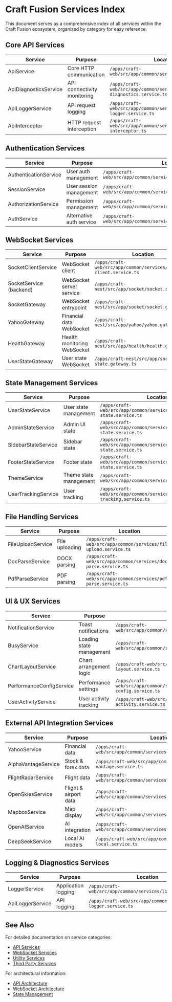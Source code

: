 # Craft Fusion Services Index

This document serves as a comprehensive index of all services within the Craft Fusion ecosystem, organized by category for easy reference.

## Core API Services

| Service | Purpose | Location |
|---------|---------|----------|
| ApiService | Core HTTP communication | `/apps/craft-web/src/app/common/services/api.service.ts` |
| ApiDiagnosticsService | API connectivity monitoring | `/apps/craft-web/src/app/common/services/api-diagnostics.service.ts` |
| ApiLoggerService | API request logging | `/apps/craft-web/src/app/common/services/api-logger.service.ts` |
| ApiInterceptor | HTTP request interception | `/apps/craft-web/src/app/common/services/api-interceptor.ts` |

## Authentication Services

| Service | Purpose | Location |
|---------|---------|----------|
| AuthenticationService | User auth management | `/apps/craft-web/src/app/common/services/authentication.service.ts` |
| SessionService | User session management | `/apps/craft-web/src/app/common/services/session.service.ts` |
| AuthorizationService | Permission management | `/apps/craft-web/src/app/common/services/authorization.service.ts` |
| AuthService | Alternative auth service | `/apps/craft-web/src/app/common/services/auth.service.ts` |

## WebSocket Services

| Service | Purpose | Location |
|---------|---------|----------|
| SocketClientService | WebSocket client | `/apps/craft-web/src/app/common/services/socket-client.service.ts` |
| SocketService (backend) | WebSocket server service | `/apps/craft-nest/src/app/socket/socket.service.ts` |
| SocketGateway | WebSocket entrypoint | `/apps/craft-nest/src/app/socket/socket.gateway.ts` |
| YahooGateway | Financial data WebSocket | `/apps/craft-nest/src/app/yahoo/yahoo.gateway.ts` |
| HealthGateway | Health monitoring WebSocket | `/apps/craft-nest/src/app/health/health.gateway.ts` |
| UserStateGateway | User state WebSocket | `/apps/craft-nest/src/app/socket/user-state.gateway.ts` |

## State Management Services

| Service | Purpose | Location |
|---------|---------|----------|
| UserStateService | User state management | `/apps/craft-web/src/app/common/services/user-state.service.ts` |
| AdminStateService | Admin UI state | `/apps/craft-web/src/app/common/services/admin-state.service.ts` |
| SidebarStateService | Sidebar state | `/apps/craft-web/src/app/common/services/sidebar-state.service.ts` |
| FooterStateService | Footer state | `/apps/craft-web/src/app/common/services/footer-state.service.ts` |
| ThemeService | Theme state management | `/apps/craft-web/src/app/common/services/theme.service.ts` |
| UserTrackingService | User tracking | `/apps/craft-web/src/app/common/services/user-tracking.service.ts` |

## File Handling Services

| Service | Purpose | Location |
|---------|---------|----------|
| FileUploadService | File uploading | `/apps/craft-web/src/app/common/services/file-upload.service.ts` |
| DocParseService | DOCX parsing | `/apps/craft-web/src/app/common/services/doc-parse.service.ts` |
| PdfParseService | PDF parsing | `/apps/craft-web/src/app/common/services/pdf-parse.service.ts` |

## UI & UX Services

| Service | Purpose | Location |
|---------|---------|----------|
| NotificationService | Toast notifications | `/apps/craft-web/src/app/common/services/notification.service.ts` |
| BusyService | Loading state management | `/apps/craft-web/src/app/common/services/busy.service.ts` |
| ChartLayoutService | Chart arrangement logic | `/apps/craft-web/src/app/common/services/chart-layout.service.ts` |
| PerformanceConfigService | Performance settings | `/apps/craft-web/src/app/common/services/performance-config.service.ts` |
| UserActivityService | User activity tracking | `/apps/craft-web/src/app/common/services/user-activity.service.ts` |

## External API Integration Services

| Service | Purpose | Location |
|---------|---------|----------|
| YahooService | Financial data | `/apps/craft-web/src/app/common/services/yahoo.service.ts` |
| AlphaVantageService | Stock & forex data | `/apps/craft-web/src/app/common/services/alpha-vantage.service.ts` |
| FlightRadarService | Flight data | `/apps/craft-web/src/app/common/services/flightradar.service.ts` |
| OpenSkiesService | Flight & airport data | `/apps/craft-web/src/app/common/services/openskies.service.ts` |
| MapboxService | Map display | `/apps/craft-web/src/app/common/services/mapbox.service.ts` |
| OpenAIService | AI integration | `/apps/craft-web/src/app/common/services/openai.service.ts` |
| DeepSeekService | Local AI models | `/apps/craft-web/src/app/common/services/deepseek-local.service.ts` |

## Logging & Diagnostics Services

| Service | Purpose | Location |
|---------|---------|----------|
| LoggerService | Application logging | `/apps/craft-web/src/app/common/services/logger.service.ts` |
| ApiLoggerService | API logging | `/apps/craft-web/src/app/common/services/api-logger.service.ts` |

## See Also

For detailed documentation on service categories:
- [API Services](./services/API-SERVICES.md)
- [WebSocket Services](./services/SOCKET-SERVICES.md)
- [Utility Services](./services/UTILITY-SERVICES.md)
- [Third Party Services](./services/THIRD-PARTY-SERVICES.md)

For architectural information:
- [API Architecture](./architecture/API-ARCHITECTURE.md)
- [WebSocket Architecture](./architecture/WEBSOCKET-ARCHITECTURE.md)
- [State Management](./architecture/STATE-MANAGEMENT.md)
